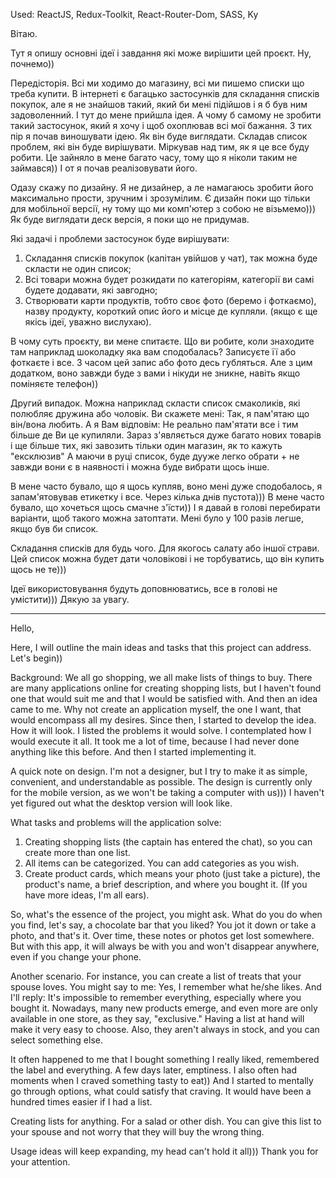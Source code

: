Used: ReactJS, Redux-Toolkit, React-Router-Dom, SASS, Ky


Вітаю.

Тут я опишу основні ідеї і завдання які може вирішити цей проєкт.
Ну, почнемо))

Передісторія.
Всі ми ходимо до магазину, всі ми пишемо списки що треба купити.
В інтернеті є багацько застосунків для складання списків покупок, але я не знайшов такий, який би мені підійшов і я б був ним задоволенний.
І тут до мене прийшла ідея. А чому б самому не зробити такий застосунок, який я хочу і щоб охоплював всі мої бажання.
З тих пір я почав виношувати ідею. Як він буде виглядати. Складав список проблем, які він буде вирішувати. Міркував над тим, як я це все буду робити.
Це зайняло в мене багато часу, тому що я ніколи таким не займався)) І от я почав реалізовувати його.

Одазу скажу по дизайну. Я не дизайнер, а ле намагаюсь зробити його максимально прости, зручним і зрозумілим.
Є дизайн поки що тільки для мобільної версії, ну тому що ми комп'ютер з собою не візьмемо))) Як буде виглядати деск версія, я поки що не придумав.

Які задачі і проблеми застосунок буде вирішувати:
1. Складання списків покупок (капітан увійшов у чат), так можна буде скласти не один список;
2. Всі товари можна будет розкидати по категоріям, категорії ви самі будете додавати, які завгодно;
3. Створювати карти продуктів, тобто своє фото (беремо і фоткаємо), назву продукту, короткий опис його и місце де купляли. (якщо є ще якісь ідеї, уважно вислухаю).

 В чому суть проєкту, ви мене спитаєте.
 Що ви робите, коли знаходите там наприклад шоколадку яка вам сподобалась? Записуєте її або фоткаєте і все. З часом цей запис або фото десь губляться.
 Але з цим додатком, воно завжди буде з вами і нікуди не зникне, навіть якщо поміняєте телефон))

 Другий випадок.
 Можна наприклад скласти список смаколиків, які полюбляє дружина або чоловік. Ви скажете мені: Так, я пам'ятаю що він/вона любить.
 А я Вам відповім: Не реально пам'ятати все і тим більше де Ви це купиляли. Зараз з'являється дуже багато нових товарів і ще більше тих, які завозить тільки один магазин, як то кажуть "ексклюзив"
 А маючи в руці список, буде дууже легко обрати + не завжди вони є в наявності і можна буде вибрати щось інше.

 В мене часто бувало, що я щось купляв, воно мені дуже сподобалось, я запам'ятовував етикетку і все. Через кілька днів пустота)))
 В мене часто бувало, що хочеться щось смачне з'їсти)) І я давай в голові перебирати варіанти, щоб такого можна затоптати. Мені було у 100 разів легше, якщо був би список.

 Складання списків для будь чого. Для якогось салату або іншої страви. Цей список можна будет дати чоловікові і не торбуватись, що він купить щось не те)))

 Ідеї використовування будуть доповнюватись, все в голові не умістити)))
 Дякую за увагу.


______________________________________________________________________________________________________

Hello,

Here, I will outline the main ideas and tasks that this project can address. Let's begin))

Background:
We all go shopping, we all make lists of things to buy. There are many applications online for creating shopping lists, but I haven't found one that would suit me and that I would be satisfied with. And then an idea came to me. Why not create an application myself, the one I want, that would encompass all my desires. Since then, I started to develop the idea. How it will look. I listed the problems it would solve. I contemplated how I would execute it all. It took me a lot of time, because I had never done anything like this before. And then I started implementing it.

A quick note on design. I'm not a designer, but I try to make it as simple, convenient, and understandable as possible. The design is currently only for the mobile version, as we won't be taking a computer with us))) I haven't yet figured out what the desktop version will look like.

What tasks and problems will the application solve:
1. Creating shopping lists (the captain has entered the chat), so you can create more than one list.
2. All items can be categorized. You can add categories as you wish.
3. Create product cards, which means your photo (just take a picture), the product's name, a brief description, and where you bought it. (If you have more ideas, I'm all ears).

So, what's the essence of the project, you might ask.
What do you do when you find, let's say, a chocolate bar that you liked? You jot it down or take a photo, and that's it. Over time, these notes or photos get lost somewhere. But with this app, it will always be with you and won't disappear anywhere, even if you change your phone.

Another scenario.
For instance, you can create a list of treats that your spouse loves. You might say to me: Yes, I remember what he/she likes. And I'll reply: It's impossible to remember everything, especially where you bought it. Nowadays, many new products emerge, and even more are only available in one store, as they say, "exclusive." Having a list at hand will make it very easy to choose. Also, they aren't always in stock, and you can select something else.

It often happened to me that I bought something I really liked, remembered the label and everything. A few days later, emptiness. I also often had moments when I craved something tasty to eat)) And I started to mentally go through options, what could satisfy that craving. It would have been a hundred times easier if I had a list.

Creating lists for anything. For a salad or other dish. You can give this list to your spouse and not worry that they will buy the wrong thing.

Usage ideas will keep expanding, my head can't hold it all)))
Thank you for your attention.
